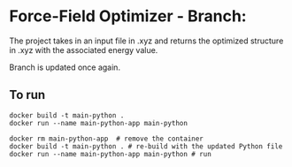 # Force-Field Optimizer - Branch:
The project takes in an input file in .xyz and returns the optimized structure in .xyz with the associated energy value.

Branch is updated once again.



## To run

```
docker build -t main-python .        
docker run --name main-python-app main-python
```

```
docker rm main-python-app  # remove the container
docker build -t main-python . # re-build with the updated Python file
docker run --name main-python-app main-python # run
```